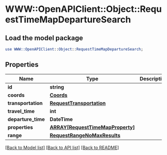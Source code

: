 # WWW::OpenAPIClient::Object::RequestTimeMapDepartureSearch

## Load the model package
```perl
use WWW::OpenAPIClient::Object::RequestTimeMapDepartureSearch;
```

## Properties
Name | Type | Description | Notes
------------ | ------------- | ------------- | -------------
**id** | **string** |  | 
**coords** | [**Coords**](Coords.md) |  | 
**transportation** | [**RequestTransportation**](RequestTransportation.md) |  | 
**travel_time** | **int** |  | 
**departure_time** | **DateTime** |  | 
**properties** | [**ARRAY[RequestTimeMapProperty]**](RequestTimeMapProperty.md) |  | [optional] 
**range** | [**RequestRangeNoMaxResults**](RequestRangeNoMaxResults.md) |  | [optional] 

[[Back to Model list]](../README.md#documentation-for-models) [[Back to API list]](../README.md#documentation-for-api-endpoints) [[Back to README]](../README.md)



